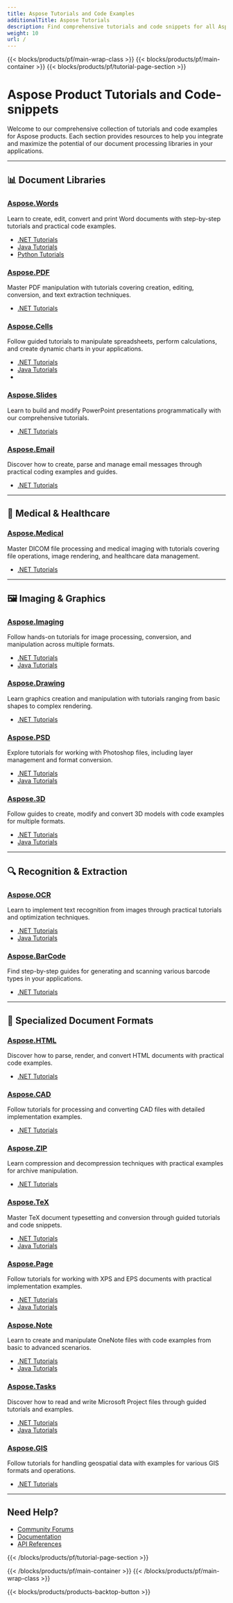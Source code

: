 ```yaml
---
title: Aspose Tutorials and Code Examples
additionalTitle: Aspose Tutorials
description: Find comprehensive tutorials and code snippets for all Aspose document processing libraries, organized by product and programming language.
weight: 10
url: /
---
```


{{< blocks/products/pf/main-wrap-class >}}
{{< blocks/products/pf/main-container >}}
{{< blocks/products/pf/tutorial-page-section >}}

# Aspose Product Tutorials and Code-snippets

Welcome to our comprehensive collection of tutorials and code examples for Aspose products. Each section provides resources to help you integrate and maximize the potential of our document processing libraries in your applications.

---

## 📊 Document Libraries

### [Aspose.Words](./words/)
Learn to create, edit, convert and print Word documents with step-by-step tutorials and practical code examples.
- [.NET Tutorials](./words/net/)
- [Java Tutorials](./words/java/)
- [Python Tutorials](./words/python-net/)

### [Aspose.PDF](./pdf/)
Master PDF manipulation with tutorials covering creation, editing, conversion, and text extraction techniques.
- [.NET Tutorials](./pdf/net/)

### [Aspose.Cells](./cells/)
Follow guided tutorials to manipulate spreadsheets, perform calculations, and create dynamic charts in your applications.
- [.NET Tutorials](./cells/net/)
- [Java Tutorials](./cells/java/)
- 
### [Aspose.Slides](./slides/)
Learn to build and modify PowerPoint presentations programmatically with our comprehensive tutorials.
- [.NET Tutorials](./slides/net/)

### [Aspose.Email](./email/)
Discover how to create, parse and manage email messages through practical coding examples and guides.
- [.NET Tutorials](./email/net/)

---

## 🏥 Medical & Healthcare

### [Aspose.Medical](./medical/)
Master DICOM file processing and medical imaging with tutorials covering file operations, image rendering, and healthcare data management.
- [.NET Tutorials](./medical/net/)

---

## 🖼️ Imaging & Graphics

### [Aspose.Imaging](./imaging/)
Follow hands-on tutorials for image processing, conversion, and manipulation across multiple formats.
- [.NET Tutorials](./imaging/net/)
- [Java Tutorials](./imaging/java/)

### [Aspose.Drawing](./drawing/)
Learn graphics creation and manipulation with tutorials ranging from basic shapes to complex rendering.
- [.NET Tutorials](./drawing/net/)

### [Aspose.PSD](./psd/)
Explore tutorials for working with Photoshop files, including layer management and format conversion.
- [.NET Tutorials](./psd/net/)
- [Java Tutorials](./psd/java/)

### [Aspose.3D](./3d/)
Follow guides to create, modify and convert 3D models with code examples for multiple formats.
- [.NET Tutorials](./3d/net/)
- [Java Tutorials](./3d/java/)

---

## 🔍 Recognition & Extraction

### [Aspose.OCR](./ocr/)
Learn to implement text recognition from images through practical tutorials and optimization techniques.
- [.NET Tutorials](./ocr/net/)
- [Java Tutorials](./ocr/java/)

### [Aspose.BarCode](./barcode/)
Find step-by-step guides for generating and scanning various barcode types in your applications.
- [.NET Tutorials](./barcode/net/)

---

## 📝 Specialized Document Formats

### [Aspose.HTML](./html/)
Discover how to parse, render, and convert HTML documents with practical code examples.
- [.NET Tutorials](./html/net/)

### [Aspose.CAD](./cad/)
Follow tutorials for processing and converting CAD files with detailed implementation examples.
- [.NET Tutorials](./cad/net/)

### [Aspose.ZIP](./zip/)
Learn compression and decompression techniques with practical examples for archive manipulation.
- [.NET Tutorials](./zip/net/)

### [Aspose.TeX](./tex/)
Master TeX document typesetting and conversion through guided tutorials and code snippets.
- [.NET Tutorials](./tex/net/)
- [Java Tutorials](./tex/java/)

### [Aspose.Page](./page/)
Follow tutorials for working with XPS and EPS documents with practical implementation examples.
- [.NET Tutorials](./page/net/)
- [Java Tutorials](./page/java/)

### [Aspose.Note](./note/)
Learn to create and manipulate OneNote files with code examples from basic to advanced scenarios.
- [.NET Tutorials](./note/net/)
- [Java Tutorials](./note/java/)

### [Aspose.Tasks](./tasks/)
Discover how to read and write Microsoft Project files through guided tutorials and examples.
- [.NET Tutorials](./tasks/net/)
- [Java Tutorials](./tasks/java/)

### [Aspose.GIS](./gis/)
Follow tutorials for handling geospatial data with examples for various GIS formats and operations.
- [.NET Tutorials](./gis/net/)

---

## Need Help?

- [Community Forums](https://forum.aspose.com/)
- [Documentation](https://docs.aspose.com/)
- [API References](https://reference.aspose.com/)

{{< /blocks/products/pf/tutorial-page-section >}}

{{< /blocks/products/pf/main-container >}}
{{< /blocks/products/pf/main-wrap-class >}}

{{< blocks/products/products-backtop-button >}}
